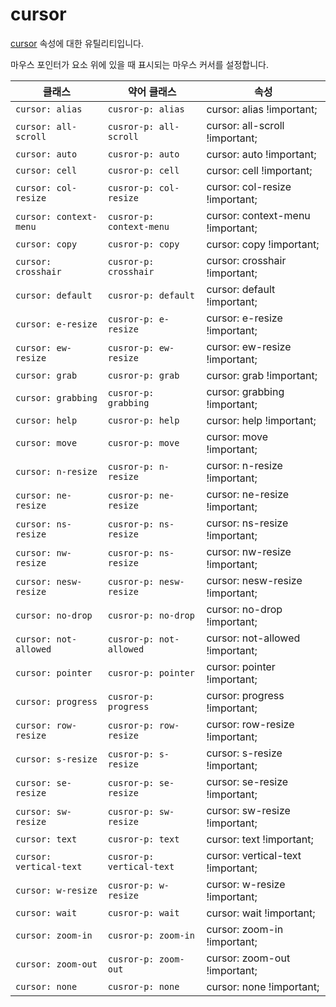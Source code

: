# cursor

[cursor](https://developer.mozilla.org/en-US/docs/Web/CSS/cursor) 속성에 대한 유틸리티입니다.

마우스 포인터가 요소 위에 있을 때 표시되는 마우스 커서를 설정합니다.

<table>
  <thead>
    <tr>
      <th scope="col">클래스</th>
      <th scope="col">약어 클래스</th>
      <th scope="col">속성</th>
    </tr>
  </thead>
  <tbody>
  <!-- cursor: alias -->
<tr>
  <td><code>cursor: alias</code></td>
  <td><code>cusror-p: alias</code></td>
  <td><span class="code">cursor: alias !important;</span></td>
</tr>

<!-- cursor: all-scroll -->
<tr>
  <td><code>cursor: all-scroll</code></td>
  <td><code>cusror-p: all-scroll</code></td>
  <td><span class="code">cursor: all-scroll !important;</span></td>
</tr>

<!-- cursor: auto -->
<tr>
  <td><code>cursor: auto</code></td>
  <td><code>cusror-p: auto</code></td>
  <td><span class="code">cursor: auto !important;</span></td>
</tr>

<!-- cursor: cell -->
<tr>
  <td><code>cursor: cell</code></td>
  <td><code>cusror-p: cell</code></td>
  <td><span class="code">cursor: cell !important;</span></td>
</tr>

<!-- cursor: col-resize -->
<tr>
  <td><code>cursor: col-resize</code></td>
  <td><code>cusror-p: col-resize</code></td>
  <td><span class="code">cursor: col-resize !important;</span></td>
</tr>

<!-- cursor: context-menu -->
<tr>
  <td><code>cursor: context-menu</code></td>
  <td><code>cusror-p: context-menu</code></td>
  <td><span class="code">cursor: context-menu !important;</span></td>
</tr>

<!-- cursor: copy -->
<tr>
  <td><code>cursor: copy</code></td>
  <td><code>cusror-p: copy</code></td>
  <td><span class="code">cursor: copy !important;</span></td>
</tr>

<!-- cursor: crosshair -->
<tr>
  <td><code>cursor: crosshair</code></td>
  <td><code>cusror-p: crosshair</code></td>
  <td><span class="code">cursor: crosshair !important;</span></td>
</tr>

<!-- cursor: default -->
<tr>
  <td><code>cursor: default</code></td>
  <td><code>cusror-p: default</code></td>
  <td><span class="code">cursor: default !important;</span></td>
</tr>

<!-- cursor: e-resize -->
<tr>
  <td><code>cursor: e-resize</code></td>
  <td><code>cusror-p: e-resize</code></td>
  <td><span class="code">cursor: e-resize !important;</span></td>
</tr>

<!-- cursor: ew-resize -->
<tr>
  <td><code>cursor: ew-resize</code></td>
  <td><code>cusror-p: ew-resize</code></td>
  <td><span class="code">cursor: ew-resize !important;</span></td>
</tr>

<!-- cursor: grab -->
<tr>
  <td><code>cursor: grab</code></td>
  <td><code>cusror-p: grab</code></td>
  <td><span class="code">cursor: grab !important;</span></td>
</tr>

<!-- cursor: grabbing -->
<tr>
  <td><code>cursor: grabbing</code></td>
  <td><code>cusror-p: grabbing</code></td>
  <td><span class="code">cursor: grabbing !important;</span></td>
</tr>

<!-- cursor: help -->
<tr>
  <td><code>cursor: help</code></td>
  <td><code>cusror-p: help</code></td>
  <td><span class="code">cursor: help !important;</span></td>
</tr>

<!-- cursor: move -->
<tr>
  <td><code>cursor: move</code></td>
  <td><code>cusror-p: move</code></td>
  <td><span class="code">cursor: move !important;</span></td>
</tr>

<!-- cursor: n-resize -->
<tr>
  <td><code>cursor: n-resize</code></td>
  <td><code>cusror-p: n-resize</code></td>
  <td><span class="code">cursor: n-resize !important;</span></td>
</tr>

<!-- cursor: ne-resize -->
<tr>
  <td><code>cursor: ne-resize</code></td>
  <td><code>cusror-p: ne-resize</code></td>
  <td><span class="code">cursor: ne-resize !important;</span></td>
</tr>

<!-- cursor: ns-resize -->
<tr>
  <td><code>cursor: ns-resize</code></td>
  <td><code>cusror-p: ns-resize</code></td>
  <td><span class="code">cursor: ns-resize !important;</span></td>
</tr>

<!-- cursor: nw-resize -->
<tr>
  <td><code>cursor: nw-resize</code></td>
  <td><code>cusror-p: ns-resize</code></td>
  <td><span class="code">cursor: nw-resize !important;</span></td>
</tr>

<!-- cursor: nesw-resize -->
<tr>
  <td><code>cursor: nesw-resize</code></td>
  <td><code>cusror-p: nesw-resize</code></td>
  <td><span class="code">cursor: nesw-resize !important;</span></td>
</tr>

<!-- cursor: no-drop -->
<tr>
  <td><code>cursor: no-drop</code></td>
  <td><code>cusror-p: no-drop</code></td>
  <td><span class="code">cursor: no-drop !important;</span></td>
</tr>

<!-- cursor: not-allowed -->
<tr>
  <td><code>cursor: not-allowed</code></td>
  <td><code>cusror-p: not-allowed</code></td>
  <td><span class="code">cursor: not-allowed !important;</span></td>
</tr>

<!-- cursor: pointer -->
<tr>
  <td><code>cursor: pointer</code></td>
  <td><code>cusror-p: pointer</code></td>
  <td><span class="code">cursor: pointer !important;</span></td>
</tr>

<!-- cursor: progress -->
<tr>
  <td><code>cursor: progress</code></td>
  <td><code>cusror-p: progress</code></td>
  <td><span class="code">cursor: progress !important;</span></td>
</tr>

<!-- cursor: row-resize -->
<tr>
  <td><code>cursor: row-resize</code></td>
  <td><code>cusror-p: row-resize</code></td>
  <td><span class="code">cursor: row-resize !important;</span></td>
</tr>

<!-- cursor: s-resize -->
<tr>
  <td><code>cursor: s-resize</code></td>
  <td><code>cusror-p: s-resize</code></td>
  <td><span class="code">cursor: s-resize !important;</span></td>
</tr>

<!-- cursor: se-resize -->
<tr>
  <td><code>cursor: se-resize</code></td>
  <td><code>cusror-p: se-resize</code></td>
  <td><span class="code">cursor: se-resize !important;</span></td>
</tr>

<!-- cursor: sw-resize -->
<tr>
  <td><code>cursor: sw-resize</code></td>
  <td><code>cusror-p: sw-resize</code></td>
  <td><span class="code">cursor: sw-resize !important;</span></td>
</tr>

<!-- cursor: text -->
<tr>
  <td><code>cursor: text</code></td>
  <td><code>cusror-p: text</code></td>
  <td><span class="code">cursor: text !important;</span></td>
</tr>

<!-- cursor: vertical-text -->
<tr>
  <td><code>cursor: vertical-text</code></td>
  <td><code>cusror-p: vertical-text</code></td>
  <td><span class="code">cursor: vertical-text !important;</span></td>
</tr>

<!-- cursor: w-resize -->
<tr>
  <td><code>cursor: w-resize</code></td>
  <td><code>cusror-p: w-resize</code></td>
  <td><span class="code">cursor: w-resize !important;</span></td>
</tr>

<!-- cursor: wait -->
<tr>
  <td><code>cursor: wait</code></td>
  <td><code>cusror-p: wait</code></td>
  <td><span class="code">cursor: wait !important;</span></td>
</tr>

<!-- cursor: zoom-in -->
<tr>
  <td><code>cursor: zoom-in</code></td>
  <td><code>cusror-p: zoom-in</code></td>
  <td><span class="code">cursor: zoom-in !important;</span></td>
</tr>

<!-- cursor: zoom-out -->
<tr>
  <td><code>cursor: zoom-out</code></td>
  <td><code>cusror-p: zoom-out</code></td>
  <td><span class="code">cursor: zoom-out !important;</span></td>
</tr>

<!-- cursor: none -->
<tr>
  <td><code>cursor: none</code></td>
  <td><code>cusror-p: none</code></td>
  <td><span class="code">cursor: none !important;</span></td>
</tr>

  </tbody>

</table>
